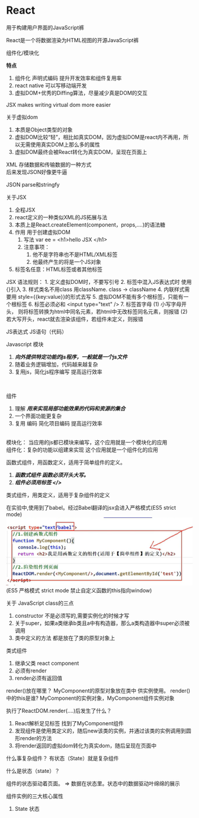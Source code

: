 # React
用于构建用户界面的JavaScript裤

React是一个将数据渲染为HTML视图的开源JavaScript裤

组件化/模块化

**特点**
1. 组件化 声明式编码 提升开发效率和组件复用率
2. react native 可以写移动端开发
3. 虚拟DOM+优秀的Diffing算法，尽量减少真是DOM的交互

JSX makes writing virtual dom more easier

关于虚拟dom
1. 本质是Object类型的对象
2. 虚拟DOM比较“轻”，相比如真实DOM，因为虚拟DOM是react内不再用，所以无需使用真实DOM上那么多的属性
3. 虚拟DOM最终会被React转化为真实DOM，呈现在页面上
   

XML 存储数据和传输数据的一种方式<br>
后来发现JSON好像更牛逼<br>


JSON parse和stringfy

关于JSX
1. 全程JSX
2. react定义的一种类似XML的JS拓展与法
3. 本质上是React.createElement(component，props,....)的语法糖
4. 作用 用于创建虚拟DOM
   1. 写法 var ee = \<h1\>hello JSX \</h1\>
   2. 注意事项： 
      1. 他不是字符串也不是HTML/XML标签
      2. 他最终产生的将是一个JS对象
5. 标签名任意：HTML标签或者其他标签


JSX 语法规则：
    1. 定义虚拟DOM时，不要写引号
    2. 标签中混入JS表达式时 使用{}引入
    3. 样式类名不用class 用className. class -> className
    4. 内联样式需要用 style={{key:value}}的形式去写
    5. 虚拟DOM不能有多个根标签，只能有一个根标签
    6. 标签必须必和 \<input type="text" /\>
    7. 标签首字母
        (1) 小写字母开头， 则将标签转换为html中同名元素，若html中无改标签同名元素，则报错
        (2) 若大写开头，react就去渲染该组件，若组件未定义，则报错



JS表达式
JS语句（代码）
<br>

Javascript 模块
1. ***向外提供特定功能的js程序，一般就是一个js文件***
2. 随着业务逻辑增加，代码越来越复杂
3. 复用js，简化js程序编写 提高运行效率
<br>

组件
1. 理解 ***用来实现局部功能效果的代码和资源的集合***
2. 一个界面功能更复杂
3. 复用 编码 简化项目编码 提高运行效率


<br>
模块化： 当应用的js都已模块来编写，这个应用就是一个模块化的应用<br>
组件化：复杂的功能以组建来实现 这个应用就是一个组件化的应用<br>


函数式组件，用函数定义，适用于简单组件的定义。<br>
1. ***函数式组件 函数必须开头大写。***
2. ***组件必须用标签 </>***

类式组件，用类定义，适用于复杂组件的定义<br>



在实验中,使用到了babel。经过Babel翻译的jsx会进入严格模式(ES5 strict mode)
<img src="../imgs/functional_components.PNG">
(ES5 严格模式 strict mode 禁止自定义函数的this指向window)
        

关于 JavaScript class的三点
1. constructor 不是必须写的,需要实例化的时候才写
2. 关于super，如果a类继承b类且a中有构造器，那么a类构造器中super必须被调用
3. 类中定义的方法 都是放在了类的原型对象上




类式组件 
1. 继承父类 react component
2. 必须有render
3. render必须有返回值


render()放在哪里？    MyComponent的原型对象放在类中 供实例使用。
render()中的this是谁? MyComponent的实例对象，MyComponent组件实例对象


执行了ReactDOM.render(....)后发生了什么？
1. React解析足见标签 找到了MyComponent组件
2. 发现组件是使用类定义的，随后new该类的实例，并通过该类的实例调用到圆形render的方法
3. 将render返回的虚拟dom转化为真实dom，随后呈现在页面中


什么事复杂组件？
有状态（State）就是复杂组件

什么是状态（state）？

组件的状态驱动着页面。 => 数据在状态里。状态中的数据驱动叶绵绵的展示



组件实例的三大核心属性
1. State 状态




